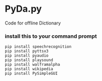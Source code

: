 # PyDa.py
Code for offline Dictionary

### install this to your command prompt
```
pip install speechrecognition
pip install pyttsx3
pip install pyaudio
pip install playsound
pip install walframalpha
pip install wikipedia
pip install PySimpleGUI
```
